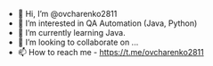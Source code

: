 - 👋 Hi, I’m @ovcharenko2811
- 👀 I’m interested in QA Automation (Java, Python)
- 🌱 I’m currently learning Java.
- 💞️ I’m looking to collaborate on ...
- 📫 How to reach me - https://t.me/ovcharenko2811

<!---
ovcharenko2811/ovcharenko2811 is a ✨ special ✨ repository because its `README.md` (this file) appears on your GitHub profile.
You can click the Preview link to take a look at your changes.
--->
